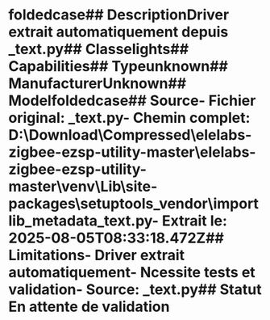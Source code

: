 # foldedcase##  DescriptionDriver extrait automatiquement depuis _text.py##  Classelights##  Capabilities##  Typeunknown##  ManufacturerUnknown##  Modelfoldedcase##  Source- **Fichier original**: _text.py- **Chemin complet**: D:\Download\Compressed\elelabs-zigbee-ezsp-utility-master\elelabs-zigbee-ezsp-utility-master\venv\Lib\site-packages\setuptools\_vendor\importlib_metadata\_text.py- **Extrait le**: 2025-08-05T08:33:18.472Z##  Limitations- Driver extrait automatiquement- Ncessite tests et validation- Source: _text.py##  Statut En attente de validation